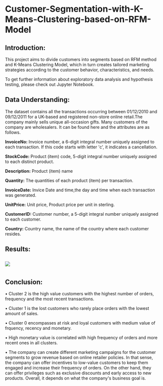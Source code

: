 # Customer-Segmentation-with-K-Means-Clustering-based-on-RFM-Model

## **Introduction:**
This project aims to divide customers into segments based on RFM method and K-Means Clustering Model, which in turn creates tailored marketing strategies according to the customer behavior, characteristics, and needs.<br>

To get further information about exploratory data analysis and hypothesis testing, please check out Jupyter Notebook.<br>

## **Data Understanding:**

The dataset contains all the transactions occurring between 01/12/2010 and 09/12/2011 for a UK-based and registered non-store online retail.The company mainly sells unique all-occasion gifts. Many customers of the company are wholesalers. It can be found here and the attributes are as follows.<br>

**InvoiceNo:** Invoice number, a 6-digit integral number uniquely assigned to each transaction. If this code starts with letter 'c', it indicates a cancellation.<br>

**StockCode:** Product (item) code, 5-digit integral number uniquely assigned to each distinct product.<br>

**Description:** Product (item) name <br>

**Quantity:** The quantities of each product (item) per transaction.<br>

**InvoiceDate:** Invice Date and time,the day and time when each transaction was generated.<br>

**UnitPrice:** Unit price, Product price per unit in sterling.<br>

**CustomerID:** Customer number, a 5-digit integral number uniquely assigned to each customer.<br>

**Country:** Country name, the name of the country where each customer resides.<br>

## **Results:**

<img src="desktop/3d_scatter.png" style="margin: 10px 0px"/>







## **Conclusion:**
• Cluster 2 is the high value customers with the highest number of orders, frequency and the most recent transactions.<br>

• Cluster 1 is the lost customers who rarely place orders with the lowest amount of sales.<br>

• Cluster 0 encompasses at risk and loyal customers with medium value of frquency, recency and monetary.<br>

• High monetary value is correlated with high frequency of orders and more recent ones in all clusters.<br>

• The company can create different marketing campaigns for the customer segments to grow revenue based on online retailer policies. In that sense, the company can offer incentives to low-value customers to keep them engaged and increase their frequency of orders. On the other hand, they can offer privileges such as exclusive discounts and early access to new products. Overall, it depends on what the company's business goal is.<br>
